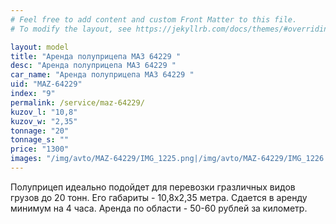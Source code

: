 ```yaml
---
# Feel free to add content and custom Front Matter to this file.
# To modify the layout, see https://jekyllrb.com/docs/themes/#overriding-theme-defaults

layout: model
title: "Аренда полуприцепа МАЗ 64229 "
desc: "Аренда полуприцепа МАЗ 64229 "
car_name: "Аренда полуприцепа МАЗ 64229 "
uid: "MAZ-64229"
index: "9"
permalink: /service/maz-64229/
kuzov_l: "10,8"
kuzov_w: "2,35"
tonnage: "20"
tonnage_s: ""
price: "1300"
images: "/img/avto/MAZ-64229/IMG_1225.png|/img/avto/MAZ-64229/IMG_1226.png"
---
```


Полуприцеп идеально подойдет для перевозки гразличных видов грузов до 20 тонн. Его габариты - 10,8х2,35 метра. Сдается в аренду минимум на 4 часа. Аренда по области - 50-60 рублей за километр.